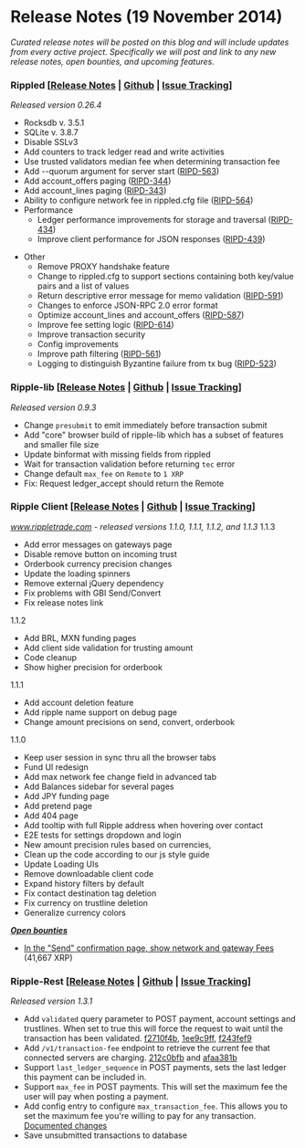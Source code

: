 # Release Notes (19 November 2014)

*Curated release notes will be posted on this blog and will include updates from every active project. Specifically we will post and link to any new release notes, open bounties, and upcoming features.*

### **Rippled [[Release Notes](https://ripple.com/wiki/Category:Rippled_release_notes) | [Github](https://github.com/ripple/rippled) | [Issue Tracking](https://ripplelabs.atlassian.net/secure/RapidBoard.jspa?rapidView=25)]**

*Released version 0.26.4*

-   Rocksdb v. 3.5.1
-   SQLite v. 3.8.7
-   Disable SSLv3
-   Add counters to track ledger read and write activities
-   Use trusted validators median fee when determining transaction fee
-   Add --quorum argument for server start ([RIPD-563](https://ripplelabs.atlassian.net/browse/RIPD-563))
-   Add account\_offers paging ([RIPD-344](https://ripplelabs.atlassian.net/browse/RIPD-344))
-   Add account\_lines paging ([RIPD-343](https://ripplelabs.atlassian.net/browse/RIPD-343))
-   Ability to configure network fee in rippled.cfg file ([RIPD-564](https://ripplelabs.atlassian.net/browse/RIPD-564))
-   Performance
    -   Ledger performance improvements for storage and traversal ([RIPD-434](https://ripplelabs.atlassian.net/browse/RIPD-434))
    -   Improve client performance for JSON responses ([RIPD-439](https://ripplelabs.atlassian.net/browse/RIPD-439))

<!-- -->

-   Other
    -   Remove PROXY handshake feature
    -   Change to rippled.cfg to support sections containing both key/value pairs and a list of values
    -   Return descriptive error message for memo validation ([RIPD-591](https://ripplelabs.atlassian.net/browse/RIPD-591))
    -   Changes to enforce JSON-RPC 2.0 error format
    -   Optimize account\_lines and account\_offers ([RIPD-587](https://ripplelabs.atlassian.net/browse/RIPD-587))
    -   Improve fee setting logic ([RIPD-614](https://ripplelabs.atlassian.net/browse/RIPD-614))
    -   Improve transaction security
    -   Config improvements
    -   Improve path filtering ([RIPD-561](https://ripplelabs.atlassian.net/browse/RIPD-561))
    -   Logging to distinguish Byzantine failure from tx bug ([RIPD-523](https://ripplelabs.atlassian.net/browse/RIPD-523))

### **Ripple-lib [[Release Notes](https://github.com/ripple/ripple-lib/releases) | [Github](https://github.com/ripple/ripple-lib) | [Issue Tracking](https://github.com/ripple/ripple-lib/issues)]**

*Released version 0.9.3*

-   Change `presubmit` to emit immediately before transaction submit
-   Add "core" browser build of ripple-lib which has a subset of features and smaller file size
-   Update binformat with missing fields from rippled
-   Wait for transaction validation before returning `tec` error
-   Change default `max_fee` on `Remote` to `1 XRP`
-   Fix: Request ledger\_accept should return the Remote

### **Ripple Client [[Release Notes](https://github.com/ripple/ripple-client/releases) | [Github](https://github.com/ripple/ripple-client) | [Issue Tracking](https://ripplelabs.atlassian.net/secure/RapidBoard.jspa?rapidView=2&view=planning&selectedIssue=RT-1990&quickFilter=38&epics=visible)]**

*www.rippletrade.com - released versions 1.1.0, 1.1.1, 1.1.2, and 1.1.3* 1.1.3

-   Add error messages on gateways page
-   Disable remove button on incoming trust
-   Orderbook currency precision changes
-   Update the loading spinners
-   Remove external jQuery dependency
-   Fix problems with GBI Send/Convert
-   Fix release notes link

1.1.2

-   Add BRL, MXN funding pages
-   Add client side validation for trusting amount
-   Code cleanup
-   Show higher precision for orderbook

1.1.1

-   Add account deletion feature
-   Add ripple name support on debug page
-   Change amount precisions on send, convert, orderbook

1.1.0

-   Keep user session in sync thru all the browser tabs
-   Fund UI redesign
-   Add max network fee change field in advanced tab
-   Add Balances sidebar for several pages
-   Add JPY funding page
-   Add pretend page
-   Add 404 page
-   Add tooltip with full Ripple address when hovering over contact
-   E2E tests for settings dropdown and login
-   New amount precision rules based on currencies,
-   Clean up the code according to our js style guide
-   Update Loading UIs
-   Remove downloadable client code
-   Expand history filters by default
-   Fix contact destination tag deletion
-   Fix currency on trustline deletion
-   Generalize currency colors

**[*Open bounties*](https://www.bountysource.com/trackers/3604734-ripple-trade)**

-   [In the "Send" confirmation page, show network and gateway Fees](https://www.bountysource.com/issues/2842674-in-the-send-confirmation-page-show-network-and-gateway-fees) (41,667 XRP)

### **Ripple-Rest [[Release Notes](https://github.com/ripple/ripple-rest/releases) | [Github](https://github.com/ripple/ripple-rest) | [Issue Tracking](https://ripplelabs.atlassian.net/browse/RA/?selectedTab=com.atlassian.jira.jira-projects-plugin:summary-panel)]**

*Released version 1.3.1*

-   Add `validated` query parameter to POST payment, account settings and trustlines. When set to true this will force the request to wait until the transaction has been validated. [f2710f4b](https://github.com/ripple/ripple-rest/commit/f2710f4b78a8c1b9860f2876f6f051022241c641), [1ee9c9ff](https://github.com/ripple/ripple-rest/commit/1ee9c9ff06ada4a14955bf64ed42d7c3c75f5a3e), [f243fef9](https://github.com/ripple/ripple-rest/commit/f243fef9d28be86f593dae11a3fac7421115e5bf)
-   Add `/v1/transaction-fee` endpoint to retrieve the current fee that connected servers are charging. [212c0bfb](https://github.com/ripple/ripple-rest/commit/212c0bfbcde887db9e9842ef43af062b5ab77598) and [afaa381b](https://github.com/ripple/ripple-rest/commit/afaa381bb5f9a4fdd50f1e35cb1d7990b4926833)
-   Support `last_ledger_sequence` in POST payments, sets the last ledger this payment can be included in.
-   Support `max_fee` in POST payments. This will set the maximum fee the user will pay when posting a payment.
-   Add config entry to configure `max_transaction_fee`. This allows you to set the maximum fee you're willing to pay for any transaction. [Documented changes](https://github.com/ripple/ripple-rest/blob/develop/docs/server-configuration.md)
-   Save unsubmitted transactions to database
